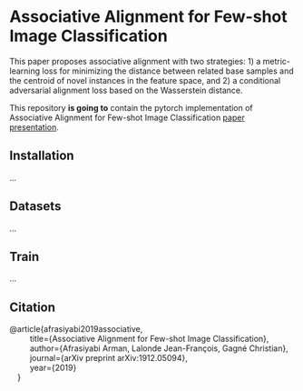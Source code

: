 # Associative Alignment for Few-shot Image Classification
This paper proposes associative alignment with two strategies: 1) a metric-learning loss for minimizing the distance between related base samples and the centroid of novel instances in the feature space, and 2) a conditional adversarial alignment loss based on the Wasserstein distance.


  

This repository **is going to** contain the pytorch implementation of Associative Alignment for Few-shot Image Classification [paper](https://arxiv.org/abs/1912.05094) [presentation](https://github.com/lvsn/lvsn.github.io/blob/master/associative-alignment/Associative%20Alignmentfor%20Few-Shot%20Image%20Classification.pdf).



 
## Installation
...


## Datasets
...


## Train 
...







## Citation
@article{afrasiyabi2019associative,\
  	&emsp; &emsp; title={Associative Alignment for Few-shot Image Classification},\
  	&emsp; &emsp; author={Afrasiyabi Arman, Lalonde Jean-François, Gagné Christian}, \
  	&emsp; &emsp; journal={arXiv preprint arXiv:1912.05094}, \
  	&emsp; &emsp; year={2019} \
&emsp;}
